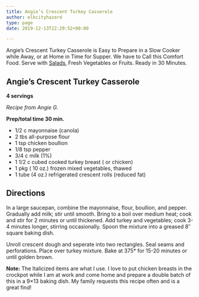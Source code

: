 ```yaml
---
title: Angie’s Crescent Turkey Casserole
author: elkcityhazard
type: page
date: 2019-12-13T22:29:52+00:00

---
```

Angie&#8217;s Crescent Turkey Casserole is Easy to Prepare in a Slow Cooker while Away, or at Home in Time for Supper. We have to Call this Comfort Food. Serve with [Salads][1], Fresh Vegetables or Fruits. Ready in 30 Minutes.

## Angie&#8217;s Crescent Turkey Casserole

**4 servings**

_Recipe from Angie G._

**Prep/total time 30 min.**

  * 1/2 c mayonnaise (canola)
  * 2 tbs all-purpose flour
  * 1 tsp chicken boullion
  * 1/8 tsp pepper
  * 3/4 c milk (1%)
  * 1 1/2 c cubed cooked turkey breast ( or chicken)
  * 1 pkg ( 10 oz.) frozen mixed vegetables, thawed
  * 1 tube (4 oz.) refrigerated crescent rolls (reduced fat)

## Directions

In a large saucepan, combine the mayonnaise, flour, boullion, and pepper. Gradually add milk; stir until smooth. Bring to a boil over medium heat; cook and stir for 2 minutes or until thickened. Add turkey and vegetables; cook 3-4 minutes longer, stirring occasionally. Spoon the mixture into a greased 8&#8243; square baking dish.

Unroll crescent dough and seperate into two rectangles. Seal seams and perforations. Place over turkey mixture. Bake at 375* for 15-20 minutes or until golden brown.

**Note:** The Italicized items are what I use. I love to put chicken breasts in the crockpot while I am at work and come home and prepare a double batch of this in a 9&#215;13 baking dish. My family requests this recipe often and is a great find!

 [1]: /wordpress/vegetables-and-salad-recipes/